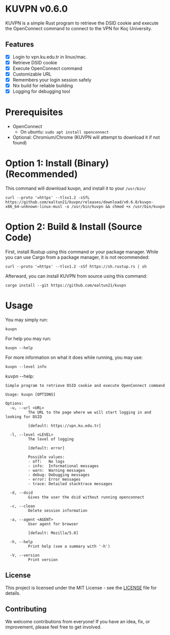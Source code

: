 # KUVPN v0.6.0

KUVPN is a simple Rust program to retrieve the DSID cookie and execute the OpenConnect command to connect to the VPN for Koç University.

## Features

- [x] Login to vpn.ku.edu.tr in linux/mac.
- [x] Retrieve DSID cookie
- [x] Execute OpenConnect command
- [x] Customizable URL
- [x] Remembers your login session safely
- [x] Nix build for reliable building
- [x] Logging for debugging tool

# Prerequisites
- OpenConnect
   - On ubuntu: `sudo apt install openconnect`
- Optional: Chromium/Chrome (KUVPN will attempt to download it if not found)

# Option 1: Install (Binary) (Recommended)

This command will download kuvpn, and install it to your `/usr/bin/`
```
curl --proto '=https' --tlsv1.2 -sSfL https://github.com/ealtun21/kuvpn/releases/download/v0.6.0/kuvpn-x86_64-unknown-linux-musl -o /usr/bin/kuvpn && chmod +x /usr/bin/kuvpn
```

# Option 2: Build & Install (Source Code)

First, install Rustup using this command or your package manager. While you can use Cargo from a package manager, it is not recommended:
```
curl --proto '=https' --tlsv1.2 -sSf https://sh.rustup.rs | sh
```

Afterward, you can install KUVPN from source using this command:
```
cargo install --git https://github.com/ealtun21/kuvpn
```

# Usage

You may simply run: 
```
kuvpn
```

For help you may run:
```
kuvpn --help
```

For more information on what it does while running, you may use:
```
kuvpn --level info
```

kuvpn --help:
```
Simple program to retrieve DSID cookie and execute OpenConnect command

Usage: kuvpn [OPTIONS]

Options:
  -u, --url <URL>
          The URL to the page where we will start logging in and looking for DSID
          
          [default: https://vpn.ku.edu.tr]

  -l, --level <LEVEL>
          The level of logging
          
          [default: error]

          Possible values:
          - off:   No logs
          - info:  Informational messages
          - warn:  Warning messages
          - debug: Debugging messages
          - error: Error messages
          - trace: Detailed stacktrace messages

  -d, --dsid
          Gives the user the dsid without running openconnect

  -c, --clean
          Delete session information

  -a, --agent <AGENT>
          User agent for browser
          
          [default: Mozilla/5.0]

  -h, --help
          Print help (see a summary with '-h')

  -V, --version
          Print version
```

## License

This project is licensed under the MIT License - see the [LICENSE](LICENSE) file for details.


## Contributing

We welcome contributions from everyone! If you have an idea, fix, or improvement, please feel free to get involved.
